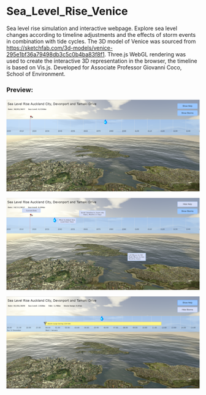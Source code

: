 # Sea_Level_Rise_Venice

Sea level rise simulation and interactive webpage. Explore sea level changes according to timeline adjustments and the effects of storm events in combination with tide cycles. The 3D model of Venice was sourced from https://sketchfab.com/3d-models/venice-295e1bf36a79498db3c5c0b4ba83f8f1. Three.js WebGL rendering was used to create the interactive 3D representation in the browser, the timeline is based on Vis.js. Developed for Associate Professor Giovanni Coco, School of Environment.

### Preview:
![Preview1](https://github.com/UoA-eResearch/Sea_Level_Rise_Devonport/blob/master/Preview1.png)

![Preview2](https://github.com/UoA-eResearch/Sea_Level_Rise_Devonport/blob/master/Preview2.png)

![Preview3](https://github.com/UoA-eResearch/Sea_Level_Rise_Devonport/blob/master/Preview3.png)